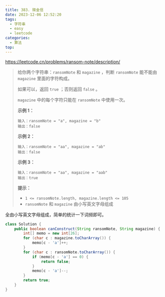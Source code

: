 ```yaml
---
title: 383. 赎金信
date: 2023-12-06 12:52:20
tags:
  - 字符串
  - easy
  - leetcode
categories:
  - 算法
top:
---
```


https://leetcode.cn/problems/ransom-note/description/

<!-- more -->

> 给你两个字符串：`ransomNote` 和 `magazine` ，判断 `ransomNote` 能不能由 `magazine` 里面的字符构成。
>
> 如果可以，返回 `true` ；否则返回 `false` 。
>
> `magazine` 中的每个字符只能在 `ransomNote` 中使用一次。
>
>   
>
> **示例 1：**
>
> ```
> 输入：ransomNote = "a", magazine = "b"
> 输出：false
> ```
> 
>**示例 2：**
> 
>```
> 输入：ransomNote = "aa", magazine = "ab"
> 输出：false
> ```
> 
> **示例 3：**
>
> ```
>输入：ransomNote = "aa", magazine = "aab"
> 输出：true
> ```
> 
>  
>
>  **提示：**
>
> - `1 <= ransomNote.length, magazine.length <= 105`
>- `ransomNote` 和 `magazine` 由小写英文字母组成

全由小写英文字母组成，简单的统计一下词频即可。

```java
class Solution {
    public boolean canConstruct(String ransomNote, String magazine) {
        int[] memo = new int[26];
        for (char c : magazine.toCharArray()) {
            memo[c - 'a']++;
        }
        for (char c : ransomNote.toCharArray()) {
            if (memo[c - 'a'] == 0) {
                return false;
            }
            memo[c - 'a']--;
        }
        return true;
    }
}
```
